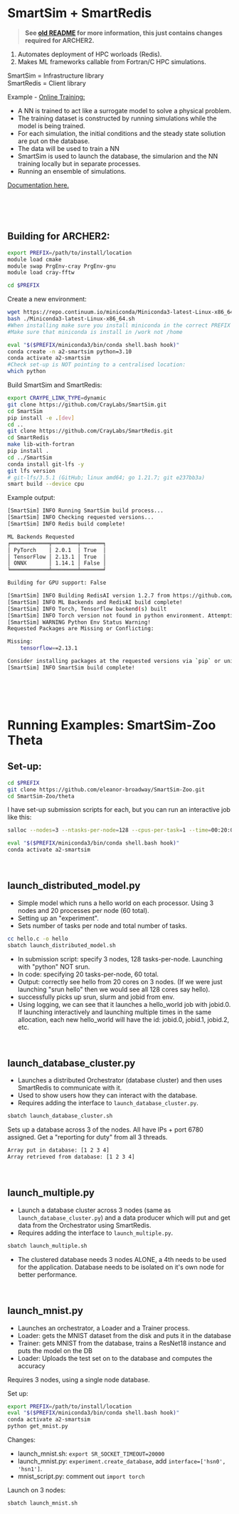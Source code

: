 SmartSim + SmartRedis
=======================

> **See [old README](old-README.md) for more information, this just contains changes required for ARCHER2.** 

1. Automates deployment of HPC worloads (Redis).
2. Makes ML frameworks callable from Fortran/C HPC simulations.

SmartSim = Infrastructure library\
SmartRedis = Client library 

Example - [Online Training:](https://www.craylabs.org/docs/tutorials/ml_training/surrogate/train_surrogate.html)
* A NN is trained to act like a surrogate model to solve a physical problem. 
* The training dataset is constructed by running simulations while the model is being trained. 
* For each simulation, the initial conditions and the steady state soliution are put on the database. 
* The data will be used to train a NN
* SmartSim is used to launch the database, the simularion and the NN training locally but in separate processes. 
* Running an ensemble of simulations. 

[Documentation here.](https://www.craylabs.org/docs/overview.html)

</br>
</br>
</br>

Building for ARCHER2: 
----------------------

```bash
export PREFIX=/path/to/install/location
module load cmake
module swap PrgEnv-cray PrgEnv-gnu
module load cray-fftw

cd $PREFIX
```

Create a new environment: 
```bash 
wget https://repo.continuum.io/miniconda/Miniconda3-latest-Linux-x86_64.sh
bash ./Miniconda3-latest-Linux-x86_64.sh
#When installing make sure you install miniconda in the correct PREFIX 
#Make sure that miniconda is install in /work not /home

eval "$($PREFIX/miniconda3/bin/conda shell.bash hook)" 
conda create -n a2-smartsim python=3.10
conda activate a2-smartsim
#Check set-up is NOT pointing to a centralised location: 
which python
```

<!-- Installing git-lfs from source if needed: 

```bash 
# Install go 
wget https://go.dev/dl/go1.22.3.linux-amd64.tar.gz
tar -xvf go1.22.3.linux-amd64.tar.gz 
export PATH=$PATH:/work/z19/z19/eleanorb/wind-rl/smartsim/go/bin/

wget https://github.com/git-lfs/git-lfs/releases/download/v3.5.1/git-lfs-linux-amd64-v3.5.1.tar.gz
tar -xvf git-lfs-linux-amd64-v3.5.1.tar.gz
cd git-lfs-3.5.1/
# Update install path to /work/z19/z19/eleanorb/wind-rl/smartsim/git-lfs 
mkdir /work/z19/z19/eleanorb/wind-rl/smartsim/git-lfs
./install.sh 

# Git LFS initialized.

export PATH=$PATH:/work/z19/z19/eleanorb/wind-rl/smartsim/git-lfs/bin/
git lfs version
git-lfs/3.5.1 (GitHub; linux amd64; go 1.21.7; git e237bb3a)

``` -->

Build SmartSim and SmartRedis: 
```bash 
export CRAYPE_LINK_TYPE=dynamic
git clone https://github.com/CrayLabs/SmartSim.git
cd SmartSim
pip install -e .[dev]
cd .. 
git clone https://github.com/CrayLabs/SmartRedis.git
cd SmartRedis
make lib-with-fortran
pip install .
cd ../SmartSim 
conda install git-lfs -y 
git lfs version
# git-lfs/3.5.1 (GitHub; linux amd64; go 1.21.7; git e237bb3a)
smart build --device cpu
```

Example output: 
```bash 
[SmartSim] INFO Running SmartSim build process...
[SmartSim] INFO Checking requested versions...
[SmartSim] INFO Redis build complete!

ML Backends Requested
╒════════════╤════════╤═══════╕
│ PyTorch    │ 2.0.1  │ True  │
│ TensorFlow │ 2.13.1 │ True  │
│ ONNX       │ 1.14.1 │ False │
╘════════════╧════════╧═══════╛

Building for GPU support: False

[SmartSim] INFO Building RedisAI version 1.2.7 from https://github.com/RedisAI/RedisAI.git/
[SmartSim] INFO ML Backends and RedisAI build complete!
[SmartSim] INFO Torch, Tensorflow backend(s) built
[SmartSim] INFO Torch version not found in python environment. Attempting to install via `pip`
[SmartSim] WARNING Python Env Status Warning!
Requested Packages are Missing or Conflicting:

Missing:
	tensorflow==2.13.1

Consider installing packages at the requested versions via `pip` or uninstalling them, installing SmartSim with optional ML dependencies (`pip install smartsim[ml]`), and running `smart clean && smart build ...`
[SmartSim] INFO SmartSim build complete!
```


</br>
</br>
</br>


Running Examples: SmartSim-Zoo Theta 
======================================

Set-up: 
--------
```bash 
cd $PREFIX
git clone https://github.com/eleanor-broadway/SmartSim-Zoo.git
cd SmartSim-Zoo/theta 
```

I have set-up submission scripts for each, but you can run an interactive job like this:  
```bash 
salloc --nodes=3 --ntasks-per-node=128 --cpus-per-task=1 --time=00:20:00 --partition=standard --qos=short --account=z19

eval "$($PREFIX/miniconda3/bin/conda shell.bash hook)" 
conda activate a2-smartsim 
```

</br>

launch_distributed_model.py 
----------------------------

* Simple model which runs a hello world on each processor. Using 3 nodes and 20 processes per node (60 total). 
* Setting up an "experiment". 
* Sets number of tasks per node and total number of tasks. 

```bash 
cc hello.c -o hello
sbatch launch_distributed_model.sh 
```

* In submission script: specify 3 nodes, 128 tasks-per-node. Launching with "python" NOT srun. 
* In code: specifying 20 tasks-per-node, 60 total. 
* Output: correctly see hello from 20 cores on 3 nodes. (If we were just launching "srun hello" then we would see all 128 cores say hello). 
* successfully picks up srun, slurm and jobid from env. 
* Using logging, we can see that it launches a hello_world job with jobid.0. If launching interactively and launching multiple times in the same allocation, each new hello_world will have the id: jobid.0, jobid.1, jobid.2, etc. 




</br>

launch_database_cluster.py 
----------------------------
* Launches a distributed Orchestrator (database cluster) and then uses SmartRedis to communicate with it. 
* Used to show users how they can interact with the database. 
* Requires adding the interface to `launch_database_cluster.py`. 

```bash 
sbatch launch_database_cluster.sh
```

Sets up a database across 3 of the nodes. All have IPs + port 6780 assigned. Get a "reporting for duty" from all 3 threads. 

```bash 
Array put in database: [1 2 3 4]
Array retrieved from database: [1 2 3 4]
```


</br>

launch_multiple.py
-------------------

* Launch a database cluster across 3 nodes (same as `launch_database_cluster.py`) and a data producer which will put and get data from the Orchestrator using SmartRedis. 
* Requires adding the interface to `launch_multiple.py`. 

```bash 
sbatch launch_multiple.sh
```

* The clustered database needs 3 nodes ALONE, a 4th needs to be used for the application. Database needs to be isolated on it's own node for better performance. 


</br>


launch_mnist.py 
----------------

* Launches an orchestrator, a Loader and a Trainer process. 
* Loader: gets the MNIST dataset from the disk and puts it in the database 
* Trainer: gets MNIST from the database, trains a ResNet18 instance and puts the model on the DB 
* Loader: Uploads the test set on to the database and computes the accuracy 

Requires 3 nodes, using a single node database. 

Set up: 
```bash 
export PREFIX=/path/to/install/location
eval "$($PREFIX/miniconda3/bin/conda shell.bash hook)" 
conda activate a2-smartsim
python get_mnist.py 
```

Changes: 
* launch_mnist.sh: `export SR_SOCKET_TIMEOUT=20000`
* launch_mnist.py: `experiment.create_database`, add `interface=['hsn0', 'hsn1']`. 
* mnist_script.py: comment out `import torch`

Launch on 3 nodes: 
```bash 
sbatch launch_mnist.sh 
```
